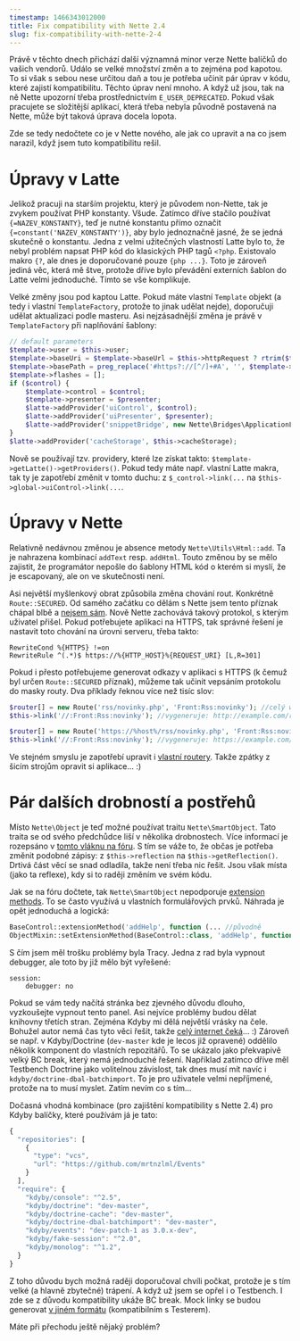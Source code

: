 ```yaml
---
timestamp: 1466343012000
title: Fix compatibility with Nette 2.4
slug: fix-compatibility-with-nette-2-4
---
```

Právě v těchto dnech přichází další významná minor verze Nette balíčků do vašich vendorů. Událo se velké množství změn a to zejména pod kapotou. To si však s sebou nese určitou daň a tou je potřeba učinit pár úprav v kódu, které zajistí kompatibilitu. Těchto úprav není mnoho. A když už jsou, tak na ně Nette upozorní třeba prostřednictvím `E_USER_DEPRECATED`. Pokud však pracujete se složitější aplikací, která třeba nebyla původně postavená na Nette, může být taková úprava docela lopota.

Zde se tedy nedočtete co je v Nette nového, ale jak co upravit a na co jsem narazil, když jsem tuto kompatibilitu rešil.

# Úpravy v Latte

Jelikož pracuji na starším projektu, který je původem non-Nette, tak je zvykem používat PHP konstanty. Všude. Zatímco dříve stačilo používat `{=NAZEV_KONSTANTY}`, teď je nutné konstantu přímo označit `{=constant('NAZEV_KONSTANTY')}`, aby bylo jednoznačně jasné, že se jedná skutečně o konstantu. Jedna z velmi užitečných vlastností Latte bylo to, že nebyl problém napsat PHP kód do klasických PHP tagů `<?php`. Existovalo makro `{?`, ale dnes je doporučované pouze `{php ...}`. Toto je zároveň jediná věc, která mě štve, protože dříve bylo převádění externích šablon do Latte velmi jednoduché. Tímto se vše komplikuje.

Velké změny jsou pod kaptou Latte. Pokud máte vlastní `Template` objekt (a tedy i vlastní `TemplateFactory`, protože to jinak udělat nejde), doporučuji udělat aktualizaci podle masteru. Asi nejzásadnější změna je právě v `TemplateFactory` při naplňování šablony:

```php
// default parameters
$template->user = $this->user;
$template->baseUri = $template->baseUrl = $this->httpRequest ? rtrim($this->httpRequest->getUrl()->getBaseUrl(), '/') : NULL;
$template->basePath = preg_replace('#https?://[^/]+#A', '', $template->baseUrl);
$template->flashes = [];
if ($control) {
	$template->control = $control;
	$template->presenter = $presenter;
	$latte->addProvider('uiControl', $control);
	$latte->addProvider('uiPresenter', $presenter);
	$latte->addProvider('snippetBridge', new Nette\Bridges\ApplicationLatte\SnippetBridge($control));
}
$latte->addProvider('cacheStorage', $this->cacheStorage);
```

Nově se používají tzv. providery, které lze získat takto: `$template->getLatte()->getProviders()`. Pokud tedy máte např. vlastní Latte makra, tak ty je zapotřebí změnit v tomto duchu: z `$_control->link(...` na `$this->global->uiControl->link(...`.

# Úpravy v Nette

Relativně nedávnou změnou je absence metody `Nette\Utils\Html::add`. Ta je nahrazena kombinací `addText` resp. `addHtml`. Touto změnou by se mělo zajistit, že programátor nepošle do šablony HTML kód o kterém si myslí, že je escapovaný, ale on ve skutečnosti není.

Asi největší myšlenkový obrat způsobila změna chování rout. Konkrétně `Route::SECURED`. Od samého začátku co dělám s Nette jsem tento příznak chápal blbě a [nejsem sám](https://forum.nette.org/cs/26348-route-secured-nevynucuje-https-100). Nově Nette zachovává takový protokol, s kterým uživatel přišel. Pokud potřebujete aplikaci na HTTPS, tak správné řešení je nastavit toto chování na úrovni serveru, třeba takto:

```
RewriteCond %{HTTPS} !=on
RewriteRule ^(.*)$ https://%{HTTP_HOST}%{REQUEST_URI} [L,R=301]
```

Pokud i přesto potřebujeme generovat odkazy v aplikaci s HTTPS (k čemuž byl určen `Route::SECURED` příznak), můžeme tak učinit vepsáním protokolu do masky routy. Dva příklady řeknou více než tisíc slov:

```php
$router[] = new Route('rss/novinky.php', 'Front:Rss:novinky'); //celý web je na HTTP
$this->link('//:Front:Rss:novinky'); //vygeneruje: http://example.com/rss/novinky.php

$router[] = new Route('https://%host%/rss/novinky.php', 'Front:Rss:novinky'); //celý web je stále na HTTP
$this->link('//:Front:Rss:novinky'); //vygeneruje: https://example.com/rss/novinky.php
```

Ve stejném smyslu je zapotřebí upravit i [vlastní routery](https://github.com/mrtnzlml/static-router/commit/0b3ab17472cf2d051f7e4b9878354f3446cc55ff). Takže zpátky z šicím strojům opravit si aplikace... :)

# Pár dalších drobností a postřehů

Místo `Nette\Object` je teď možné používat traitu `Nette\SmartObject`. Tato traita se od svého předchůdce liší v několika drobnostech. Více informací je rozepsáno v [tomto vláknu na fóru](https://forum.nette.org/cs/26250-pojdte-otestovat-nette-2-4-rc#p173934). S tím se váže to, že občas je potřeba změnit podobné zápisy: z `$this->reflection` na `$this->getReflection()`. Drtivá část věcí se snad odladila, takže není třeba nic řešit. Jsou však místa (jako ta reflexe), kdy si to raději změním ve svém kódu.

Jak se na fóru dočtete, tak `Nette\SmartObject` nepodporuje [extension methods](https://doc.nette.org/cs/2.3/php-language-enhancements#toc-rozsirujici-metody). To se často využívá u vlastních formulářových prvků. Náhrada je opět jednoduchá a logická:

```php
BaseControl::extensionMethod('addHelp', function (... //původně
ObjectMixin::setExtensionMethod(BaseControl::class, 'addHelp', function (... //nově
```

S čím jsem měl trošku problémy byla Tracy. Jedna z rad byla vypnout debugger, ale toto by již mělo být vyřešené:

```neon
session:
	debugger: no
```

Pokud se vám tedy načítá stránka bez zjevného důvodu dlouho, vyzkoušejte vypnout tento panel. Asi nejvíce problémy budou dělat knihovny třetích stran. Zejména Kdyby mi dělá největší vrásky na čele. Bohužel autor nemá čas tyto věci řešit, takže [celý internet čeká](https://github.com/Kdyby/Events/pull/100)... :) Zároveň se např. v Kdyby/Doctrine (`dev-master` kde je lecos již opravené) oddělilo několik komponent do vlastních repozitářů. To se ukázalo jako překvapivě velký BC break, který nemá jednoduché řešení. Například zatímco dříve měl Testbench Doctrine jako volitelnou závislost, tak dnes musí mít navíc i `kdyby/doctrine-dbal-batchimport`. To je pro uživatele velmi nepříjmené, protože na to musí myslet. Zatím nevím co s tím...

Dočasná vhodná kombinace (pro zajištění kompatibility s Nette 2.4) pro Kdyby balíčky, které používám já je tato:

```js
{
  "repositories": [
    {
      "type": "vcs",
      "url": "https://github.com/mrtnzlml/Events"
    }
  ],
  "require": {
    "kdyby/console": "^2.5",
    "kdyby/doctrine": "dev-master",
    "kdyby/doctrine-cache": "dev-master",
    "kdyby/doctrine-dbal-batchimport": "dev-master",
    "kdyby/events": "dev-patch-1 as 3.0.x-dev",
    "kdyby/fake-session": "^2.0",
    "kdyby/monolog": "^1.2",
  }
}
```

Z toho důvodu bych možná raději doporučoval chvíli počkat, protože je s tím velké (a hlavně zbytečné) trápení. A když už jsem se opřel i o Testbench. I zde se z důvodu kompatibility ukáže BC break. Mock linky se budou generovat [v jiném formátu](https://github.com/mrtnzlml/testbench/blob/master/tests/Mocks/ControlMock.phpt#L22-L25) (kompatibilním s Testerem).

Máte při přechodu ještě nějaký problém?